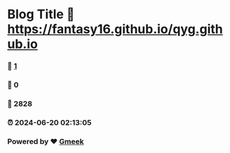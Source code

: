# Blog Title :link: https://fantasy16.github.io/qyg.github.io 
### :page_facing_up: [1](https://YeguiQin.github.io/gui.github.io/tag.html) 
### :speech_balloon: 0 
### :hibiscus: 2828 
### :alarm_clock: 2024-06-20 02:13:05 
### Powered by :heart: [Gmeek](https://github.com/Meekdai/Gmeek)

